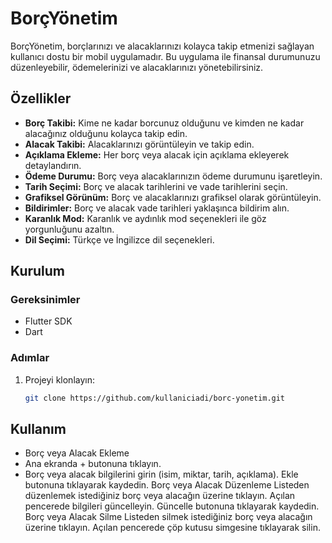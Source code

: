 
# BorçYönetim

BorçYönetim, borçlarınızı ve alacaklarınızı kolayca takip etmenizi sağlayan kullanıcı dostu bir mobil uygulamadır. Bu uygulama ile finansal durumunuzu düzenleyebilir, ödemelerinizi ve alacaklarınızı yönetebilirsiniz.

## Özellikler

- **Borç Takibi:** Kime ne kadar borcunuz olduğunu ve kimden ne kadar alacağınız olduğunu kolayca takip edin.
- **Alacak Takibi:** Alacaklarınızı görüntüleyin ve takip edin.
- **Açıklama Ekleme:** Her borç veya alacak için açıklama ekleyerek detaylandırın.
- **Ödeme Durumu:** Borç veya alacaklarınızın ödeme durumunu işaretleyin.
- **Tarih Seçimi:** Borç ve alacak tarihlerini ve vade tarihlerini seçin.
- **Grafiksel Görünüm:** Borç ve alacaklarınızı grafiksel olarak görüntüleyin.
- **Bildirimler:** Borç ve alacak vade tarihleri yaklaşınca bildirim alın.
- **Karanlık Mod:** Karanlık ve aydınlık mod seçenekleri ile göz yorgunluğunu azaltın.
- **Dil Seçimi:** Türkçe ve İngilizce dil seçenekleri.

## Kurulum

### Gereksinimler

- Flutter SDK
- Dart

### Adımlar

1. Projeyi klonlayın:
   ```bash
   git clone https://github.com/kullaniciadi/borc-yonetim.git
## Kullanım
- Borç veya Alacak Ekleme
- Ana ekranda + butonuna tıklayın.
- Borç veya alacak bilgilerini girin (isim, miktar, tarih, açıklama).
Ekle butonuna tıklayarak kaydedin.
Borç veya Alacak Düzenleme
Listeden düzenlemek istediğiniz borç veya alacağın üzerine tıklayın.
Açılan pencerede bilgileri güncelleyin.
Güncelle butonuna tıklayarak kaydedin.
Borç veya Alacak Silme
Listeden silmek istediğiniz borç veya alacağın üzerine tıklayın.
Açılan pencerede çöp kutusu simgesine tıklayarak silin.
